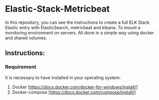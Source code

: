 # Elastic-Stack-Metricbeat

In this repository, you can see the instructions to create a full ELK Stack Elastic entry with ElasticSearch, metricbeat and kibana. To mount a monitoring environment on servers. All done in a simple way using docker and shared volumes.

## Instructions:

###  Requirement

It is necessary to have installed in your operating system:
1. Docker [https://docs.docker.com/docker-for-windows/install/]
2. Docker-compose [https://docs.docker.com/compose/install/]



